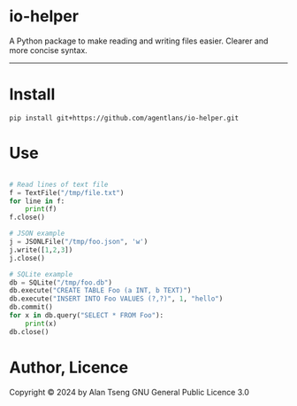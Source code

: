 # io-helper

A Python package to make reading and writing files easier.
Clearer and more concise syntax.

---

# Install

`pip install git+https://github.com/agentlans/io-helper.git`

# Use

```python

# Read lines of text file
f = TextFile("/tmp/file.txt")
for line in f:
	print(f)
f.close()

# JSON example
j = JSONLFile("/tmp/foo.json", 'w')
j.write([1,2,3])
j.close()

# SQLite example
db = SQLite("/tmp/foo.db")
db.execute("CREATE TABLE Foo (a INT, b TEXT)")
db.execute("INSERT INTO Foo VALUES (?,?)", 1, "hello")
db.commit()
for x in db.query("SELECT * FROM Foo"):
	print(x)
db.close()
```

# Author, Licence

Copyright :copyright: 2024 by Alan Tseng
GNU General Public Licence 3.0